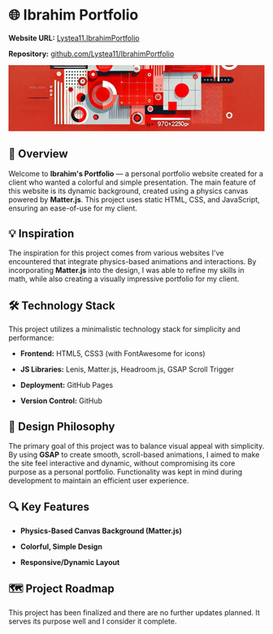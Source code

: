 # 🌐 Ibrahim Portfolio

  

**Website URL:** [Lystea11.IbrahimPortfolio](https://lystea11.github.io/IbrahimPortfolio/)

**Repository:** [github.com/Lystea11/IbrahimPortfolio](https://github.com/Lystea11/IbrahimPortfolio)

  

![Project Banner](https://github.com/Lystea11/IbrahimPortfolio/blob/main/Banner.png)

  

## 🚀 Overview

  

Welcome to **Ibrahim's Portfolio** — a personal portfolio website created for a client who wanted a colorful and simple presentation. The main feature of this website is its dynamic background, created using a physics canvas powered by **Matter.js**. This project uses static HTML, CSS, and JavaScript, ensuring an ease-of-use for my client.

  

## 💡 Inspiration

  

The inspiration for this project comes from various websites I've encountered that integrate physics-based animations and interactions. By incorporating **Matter.js** into the design, I was able to refine my skills in math, while also creating a visually impressive portfolio for my client.

  

## 🛠️ Technology Stack

  

This project utilizes a minimalistic technology stack for simplicity and performance:

  

-  **Frontend:** HTML5, CSS3 (with FontAwesome for icons)

-  **JS Libraries:** Lenis, Matter.js, Headroom.js, GSAP Scroll Trigger

-  **Deployment:** GitHub Pages

-  **Version Control:** GitHub

  

## 🎨 Design Philosophy

  

The primary goal of this project was to balance visual appeal with simplicity. By using **GSAP** to create smooth, scroll-based animations, I aimed to make the site feel interactive and dynamic, without compromising its core purpose as a personal portfolio. Functionality was kept in mind during development to maintain an efficient user experience.

  

## 🔍 Key Features

  

-  **Physics-Based Canvas Background (Matter.js)**

-  **Colorful, Simple Design**

-  **Responsive/Dynamic Layout**

  

## 🗺️ Project Roadmap

  

This project has been finalized and there are no further updates planned. It serves its purpose well and I consider it complete.
